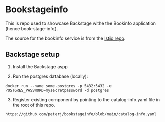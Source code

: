 # Bookstageinfo

This is repo used to showcase Backstage withe the Bookinfo application (hence book-stage-info).

The source for the bookinfo service is from the [Istio repo](https://github.com/istio/istio/).


## Backstage setup


1. Install the Backstage aspp

2. Run the postgres database (locally):

```shell
docker run --name some-postgres -p 5432:5432 -e POSTGRES_PASSWORD=mysecretpassword -d postgres
```


3. Register existing component by pointing to the catalog-info.yaml file in the root of this repo.

```
https://github.com/peterj/bookstageinfo/blob/main/catalog-info.yaml
```